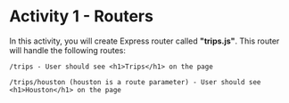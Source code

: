 # Activity 1 - Routers

In this activity, you will create Express router called **"trips.js"**. This router will handle the following routes: 

```
/trips - User should see <h1>Trips</h1> on the page 
```

```
/trips/houston (houston is a route parameter) - User should see <h1>Houston</h1> on the page 
```